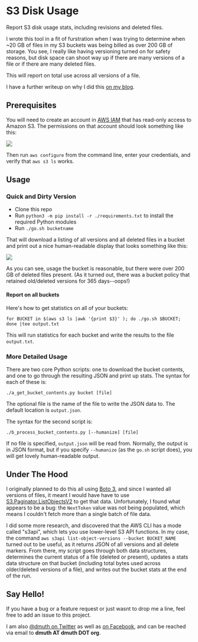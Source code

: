 
# S3 Disk Usage

Report S3 disk usage stats, including revisions and deleted files.

I wrote this tool in a fit of furstration when I was trying to determine when ~20 GB of 
files in my S3 buckets was being billed as over 200 GB of storage.  You see, I really like having
versioning turned on for safety reasons, but disk space can shoot way up if there are many
versions of a file or if there are many deleted files.

This will report on total use across all versions of a file.

I have a further writeup on why I did this <a href="https://www.dmuth.org/whats-taking-up-so-much-space-in-aws-s3/">on my blog</a>.


## Prerequisites

You will need to create an account in <a href="https://aws.amazon.com/iam/">AWS IAM</a> that
has read-only access to Amazon S3.  The permissions on that account should look something like this:

<img src="./img/aws-iam-policy.png" />

Then run `aws configure` from the command line, enter your credentials, and verify
that `aws s3 ls` works.


## Usage 

### Quick and Dirty Version

- Clone this repo
- Run `python3 -m pip install -r ./requirements.txt` to install the required Python modules
- Run `./go.sh bucketname`


That will download a listing of all versions and all deleted files in a bucket and print out 
a nice human-readable display that looks something like this:

<img src="./img/s3-bucket-usage.png" />

As you can see, usage the bucket is reasonable, but there were over 200 GB of deleted
files present.  (As it turned out, there was a bucket policy that retained old/deleted versions 
for 365 days--oops!)

#### Report on all buckets

Here's how to get statistics on all of your buckets:

`for BUCKET in $(aws s3 ls |awk '{print $3}' ); do ./go.sh $BUCKET; done |tee output.txt`

This will run statistics for each bucket and write the results to the file `output.txt`.


### More Detailed Usage

There are two core Python scripts: one to download the bucket contents, and one to
go through the resulting JSON and print up stats.  The syntax for each of these is:

`./a_get_bucket_contents.py bucket [file]`

The optional file is the name of the file to write the JSON data to.  The default
location is `output.json`.

The syntax for the second script is:

`./b_process_bucket_contents.py [--humanize] [file]`

If no file is specified, `output.json` will be read from.  Normally, the output
is in JSON format, but if you specify `--humanize` (as the `go.sh` script does), you
will get lovely human-readable output.


## Under The Hood

I originally planned to do this all using <a href="https://boto3.readthedocs.io/en/latest/">Boto 3</a>,
and since I wanted all versions of files, it meant I would have have to use 
<a href="https://boto3.readthedocs.io/en/latest/reference/services/s3.html#S3.Paginator.ListObjectsV2">S3.Paginator.ListObjectsV2</a>
to get that data.  Unfortunately, I found what appears to be a bug: the `NextToken` value was not being 
populated, which means I couldn't fetch more than a single batch of file data.

I did some more research, and discovered that the AWS CLI has a mode called "s3api", which lets you 
use lower-level S3 API functions.  In my case, the command `aws s3api list-object-versions --bucket BUCKET_NAME`
turned out to be useful, as it returns JSON of all versions and all delete markers.  From there,
my script goes through both data structures, determines the current status of a file (deleted or present),
updates a stats data structure on that bucket (including total bytes used across older/deleted versions of a file),
and writes out the bucket stats at the end of the run.

  
## Say Hello!

If you have a bug or a feature request or just wasnt to drop me a line, feel free to add an issue to this project.

I am also <a href="http://twitter.com/dmuth">@dmuth on Twitter</a>
as well as <a href="http://www.facebook.com/dmuth">on Facebook</a>, and can be reached
via email to <b>dmuth AT dmuth DOT org</b>.

